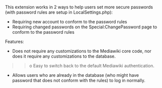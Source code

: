 This extension works in 2 ways to help users set more secure passwords (with password rules are setup in LocalSettings.php):

  * Requiring new account to conform to the password rules
  * Requiring changed passwords on the Special:ChangePassword page to conform to the password rules

Features:

  * Does not require any customizations to the Mediawiki core code, nor does it require any customizations to the database.
> > o Easy to switch back to the default Mediawiki authentication.
  * Allows users who are already in the database (who might have password that does not conform with the rules) to log in normally.